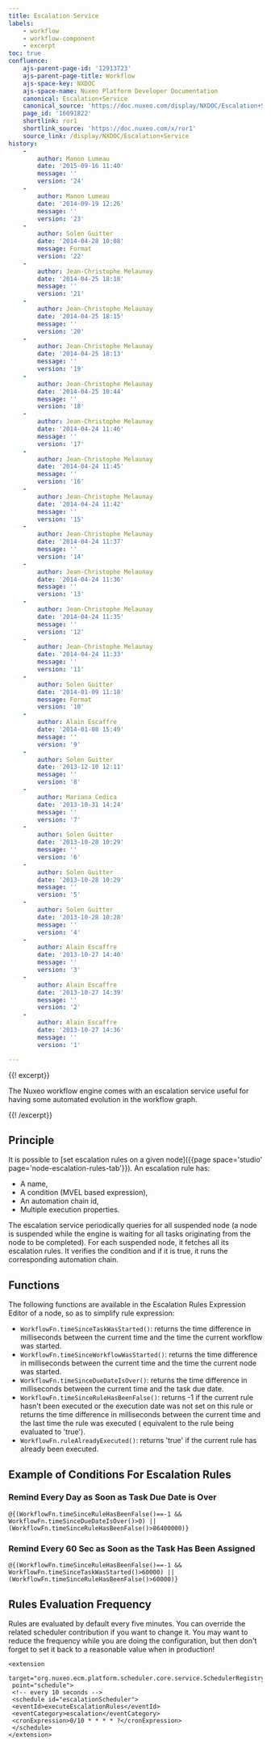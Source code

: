 ```yaml
---
title: Escalation Service
labels:
    - workflow
    - workflow-component
    - excerpt
toc: true
confluence:
    ajs-parent-page-id: '12913723'
    ajs-parent-page-title: Workflow
    ajs-space-key: NXDOC
    ajs-space-name: Nuxeo Platform Developer Documentation
    canonical: Escalation+Service
    canonical_source: 'https://doc.nuxeo.com/display/NXDOC/Escalation+Service'
    page_id: '16091822'
    shortlink: ror1
    shortlink_source: 'https://doc.nuxeo.com/x/ror1'
    source_link: /display/NXDOC/Escalation+Service
history:
    - 
        author: Manon Lumeau
        date: '2015-09-16 11:40'
        message: ''
        version: '24'
    - 
        author: Manon Lumeau
        date: '2014-09-19 12:26'
        message: ''
        version: '23'
    - 
        author: Solen Guitter
        date: '2014-04-28 10:08'
        message: Format
        version: '22'
    - 
        author: Jean-Christophe Melaunay
        date: '2014-04-25 18:18'
        message: ''
        version: '21'
    - 
        author: Jean-Christophe Melaunay
        date: '2014-04-25 18:15'
        message: ''
        version: '20'
    - 
        author: Jean-Christophe Melaunay
        date: '2014-04-25 18:13'
        message: ''
        version: '19'
    - 
        author: Jean-Christophe Melaunay
        date: '2014-04-25 10:44'
        message: ''
        version: '18'
    - 
        author: Jean-Christophe Melaunay
        date: '2014-04-24 11:46'
        message: ''
        version: '17'
    - 
        author: Jean-Christophe Melaunay
        date: '2014-04-24 11:45'
        message: ''
        version: '16'
    - 
        author: Jean-Christophe Melaunay
        date: '2014-04-24 11:42'
        message: ''
        version: '15'
    - 
        author: Jean-Christophe Melaunay
        date: '2014-04-24 11:37'
        message: ''
        version: '14'
    - 
        author: Jean-Christophe Melaunay
        date: '2014-04-24 11:36'
        message: ''
        version: '13'
    - 
        author: Jean-Christophe Melaunay
        date: '2014-04-24 11:35'
        message: ''
        version: '12'
    - 
        author: Jean-Christophe Melaunay
        date: '2014-04-24 11:33'
        message: ''
        version: '11'
    - 
        author: Solen Guitter
        date: '2014-01-09 11:18'
        message: Format
        version: '10'
    - 
        author: Alain Escaffre
        date: '2014-01-08 15:49'
        message: ''
        version: '9'
    - 
        author: Solen Guitter
        date: '2013-12-10 12:11'
        message: ''
        version: '8'
    - 
        author: Mariana Cedica
        date: '2013-10-31 14:24'
        message: ''
        version: '7'
    - 
        author: Solen Guitter
        date: '2013-10-28 10:29'
        message: ''
        version: '6'
    - 
        author: Solen Guitter
        date: '2013-10-28 10:29'
        message: ''
        version: '5'
    - 
        author: Solen Guitter
        date: '2013-10-28 10:28'
        message: ''
        version: '4'
    - 
        author: Alain Escaffre
        date: '2013-10-27 14:40'
        message: ''
        version: '3'
    - 
        author: Alain Escaffre
        date: '2013-10-27 14:39'
        message: ''
        version: '2'
    - 
        author: Alain Escaffre
        date: '2013-10-27 14:36'
        message: ''
        version: '1'

---
```

{{! excerpt}}

The Nuxeo workflow engine comes with an escalation service useful for having some automated evolution in the workflow graph.&nbsp;

{{! /excerpt}}

## Principle

It is possible to [set escalation rules on a given node]({{page space='studio' page='node-escalation-rules-tab'}}). An escalation rule has:

*   A name,
*   A condition (MVEL based expression),
*   An automation chain id,
*   Multiple execution properties.

The escalation service periodically queries for all suspended node (a node is suspended while the engine is waiting for all tasks originating from the node to be completed). For each suspended node, it fetches all its escalation rules. It verifies the condition and if it is true, it runs the corresponding automation chain.

## Functions

The following functions are available in the Escalation Rules Expression Editor of a node, so as to simplify rule expression:

*   `WorkflowFn.timeSinceTaskWasStarted()`: returns the time difference in milliseconds between the current time and the time the current workflow was started.
*   `WorkflowFn.timeSinceWorkflowWasStarted()`: returns the time difference in milliseconds between the current time and the time the current node was started.
*   `WorkflowFn.timeSinceDueDateIsOver()`: returns the time difference in milliseconds between the current time and the task due date.
*   `WorkflowFn.timeSinceRuleHasBeenFalse()`: returns -1 if the current rule hasn't been executed or the execution date was not set on this rule or returns the time difference in milliseconds between the current time and the last time the rule was executed ( equivalent to the rule being evaluated to 'true').
*   `WorkflowFn.ruleAlreadyExecuted()`: returns 'true' if the current rule has already been executed.

## Example of Conditions For Escalation Rules

### Remind Every Day as Soon as Task Due Date is Over

```
@{(WorkflowFn.timeSinceRuleHasBeenFalse()==-1 && WorkflowFn.timeSinceDueDateIsOver()>0) || (WorkflowFn.timeSinceRuleHasBeenFalse()>86400000)}
```

### Remind Every 60 Sec as Soon as the Task Has Been Assigned

```
@{(WorkflowFn.timeSinceRuleHasBeenFalse()==-1 && WorkflowFn.timeSinceTaskWasStarted()>60000) || (WorkflowFn.timeSinceRuleHasBeenFalse()>60000)}
```

## Rules Evaluation Frequency

Rules are evaluated by default every five minutes. You can override the related scheduler contribution if you want to change it. You may want to reduce the frequency while you are doing the configuration, but then don't forget to set it back to a reasonable value when in production!

```
<extension
 target="org.nuxeo.ecm.platform.scheduler.core.service.SchedulerRegistryService"
 point="schedule">
 <!-- every 10 seconds -->
 <schedule id="escalationScheduler">
 <eventId>executeEscalationRules</eventId>
 <eventCategory>escalation</eventCategory>
 <cronExpression>0/10 * * * * ?</cronExpression>
 </schedule>
</extension>
```